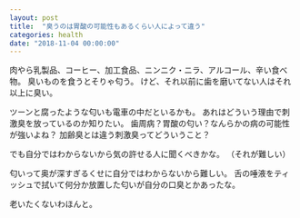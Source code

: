 ```yaml
---
layout: post
title:  "臭うのは胃酸の可能性もあるくらい人によって違う"
categories: health
date: "2018-11-04 00:00:00"
---
```


肉やら乳製品、コーヒー、加工食品、ニンニク・ニラ、アルコール、辛い食べ物。
臭いものを食うとそりゃ匂う。
けど、それ以前に歯を磨いてない人はそれ以上に臭い。

ツーンと腐ったような匂いも電車の中だといるかも。
あれはどういう理由で刺激臭を放っているのか知りたい。
歯周病？胃酸の匂い？なんらかの病の可能性が強いよね？
加齢臭とは違う刺激臭ってどういうこと？

でも自分ではわからないから気の許せる人に聞くべきかな。
（それが難しい）

匂いって奥が深すぎるくせに自分ではわからないから難しい。
舌の唾液をティッシュで拭いて何分か放置した匂いが自分の口臭とかあったな。

老いたくないわほんと。

